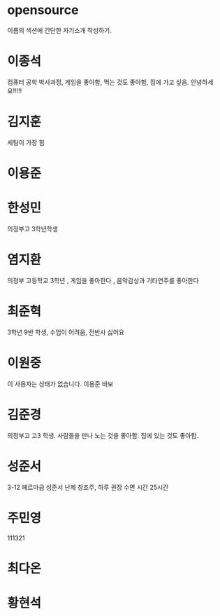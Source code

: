 # opensource
이름의 섹션에 간단한 자기소개 작성하기.

# 이종석
컴퓨터 공학 박사과정, 게임을 좋아함, 먹는 것도 좋아함, 집에 가고 싶음.
안녕하세요!!!!!
# 김지훈
세팅이 가장 힘
# 이용준

# 한성민
의정부고 3학년학생
# 염지환
의정부 고등학교 3학년 , 게임을 좋아한다 , 음악감상과 기타연주를 좋아한다
# 최준혁
3학년 9반 학생, 수업이 어려움, 전반사 싫어요
# 이원중
이 사용자는 상태가 없습니다.                             이용준 바보

# 김준경
의정부고 고3 학생. 사람들을 만나 노는 것을 좋아함. 집에 있는 것도 좋아함.
# 성준서
3-12 페르마급 성준서 난제 창조주, 하루 권장 수면 시간 25시간

# 주민영
111321
# 최다온

# 황현석
